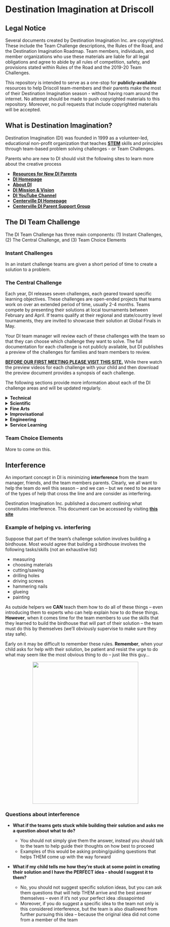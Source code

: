Destination Imagination at Driscoll
================

## Legal Notice

Several documents created by Destination Imagination Inc. are
copyrighted. These include the Team Challenge descriptions, the Rules of
the Road, and the Destination Imagination Roadmap. Team members,
individuals, and member organizations who use these materials are liable
for all legal obligations and agree to abide by all rules of
competition, safety, and provisions stated within Rules of the Road and
the 2019-20 Team Challenges.

This repository is intended to serve as a one-stop for
**publicly-available** resources to help Driscoll team-members and their
parents make the most of their Destination Imagination season - without
having roam around the internet. No attempt should be made to push
copyrighted materials to this repository. Moreover, no pull requests
that include copyrighted materials will be accepted.

## What is Destination Imagination?

Destination Imagination (DI) was founded in 1999 as a volunteer-led,
educational non-profit organization that teaches
<a target=" " href="https://en.wikipedia.org/wiki/Science,_technology,_engineering,_and_mathematics">**STEM**</a>
skills and principles through team-based problem solving challenges - or
Team Challenges.

Parents who are new to DI should visit the following sites to learn more
about the creative process

  - <a target=" " href="https://www.destinationimagination.org/parents-start-here/">**Resources
    for New DI Parents**</a>
  - <a target=" " href="https://www.destinationimagination.org/">**DI
    Homepage**</a>
  - <a target=" " href="https://www.destinationimagination.org/about/">**About
    DI**</a>
  - <a target=" " href="https://www.destinationimagination.org/vision-mission/">**DI
    Mission & Vision**</a>
  - <a target=" " href="https://www.youtube.com/user/DIGlobalFinals/videos">**DI
    YouTube Channel**</a>
  - <a target=" " href="https://www.centervilledi.com/">**Centerville DI
    Homepage**</a>
  - <a target=" " href="https://www.centervilledi.com/parentsupportgroup.htm">**Centerville
    DI Parent Support Group**</a>

## The DI Team Challenge

The DI Team Challenge has three main components: (1) Instant Challenges,
(2) The Central Challenge, and (3) Team Choice Elements

### Instant Challenges

In an instant challenge teams are given a short period of time to create
a solution to a problem.

### The Central Challenge

Each year, DI releases seven challenges, each geared toward specific
learning objectives. These challenges are open-ended projects that teams
work on over an extended period of time, usually 2-4 months. Teams
compete by presenting their solutions at local tournaments between
February and April. If teams qualify at their regional and state/country
level tournaments, they are invited to showcase their solution at Global
Finals in May.

Your DI team manager will review each of these challenges with the team
so that they can choose which challenge they want to solve. The full
documentation for each challenge is not publicly available, but DI
publishes a preview of the challenges for families and team members to
review.

<u>**BEFORE OUR FIRST MEETING PLEASE VISIT [THIS
SITE](https://www.destinationimagination.org/challenge-program/2019-20-challenge-previews/).**</u>
While there watch the preview videos for each challenge with your child
and then download the preview document provides a synopsis of each
challenge.

The following sections provide more information about each of the DI
challenge areas and will be updated regularly.

<details>

<summary><b>Technical</b></summary>

<p>

The Technical Challenge requires teams to build equipment, such as
vehicles, in order to solve their challenge. They must also include a
performance, in a specific form or about a general topic supplied with
the challenge. In addition, the challenge requires teams to create
specific elements unique to the team that will count as Team Choice
Elements. The team will be evaluated on their creativity and
originality, the quality, workmanship and effort, and the integration of
the elements into the presentation. Normally, Team Choice Elements
account for 15% of a team’s score. The Team Choice Element can be
anything that the team chooses, as long as it is not a scoring element.
<br/> <!-- <center> -->
<!-- <iframe width="800" height="400" src="https://www.youtube.com/embed/tWiOP7Bhq6Y" frameborder="0" allow="accelerometer; encrypted-media; gyroscope; picture-in-picture" allowfullscreen></iframe> -->
<!-- <center> -->

</p>

</details>

<!--##########################-->

<!--##########################-->

<details>

<summary><b>Scientific</b></summary>

<p>

The Scientific Challenge requires teams to do research on a specific
aspect of science, and then create a performance based on it. Sometimes,
there is also a specific requirement to build a certain kind of prop or
costume. In addition, the challenge requires teams to create two
specific elements unique to the team that will count as Team Choice
Elements. The team will be evaluated on the creativity and originality,
the quality, workmanship and effort, and the integration of the element
into the presentation. Normally, Team Choice Elements account for 15% of
a team’s score. The Team Choice Element can be anything that the team
chooses, as long as it is not a scoring element. <br/> <!-- <center> -->
<!-- <iframe width="800" height="400" src="https://www.youtube.com/embed/eqSJnsY8WnY" frameborder="0" allow="accelerometer; encrypted-media; gyroscope; picture-in-picture" allowfullscreen></iframe> -->
<!-- <center> -->

</p>

</details>

<!--##########################-->

<!--##########################-->

<details>

<summary><b>Fine Arts</b></summary>

<p>

The Fine Arts Challenge requires teams to create and act out a
performance that demonstrates some theatrical technique. It may be to
use a certain method of presentation or to make a certain type of prop.
In addition, the challenge requires teams to create two specific
elements unique to the team that will count as Team Choice Elements. The
team will be evaluated on the creativity and originality, the quality,
workmanship and effort, and the integration of the element into the
presentation. Normally, Team Choice Elements account for 15% of a team’s
score. The Team Choice Element can be anything that the team chooses, as
long as it is not a scoring element. <br/> <!-- <center> -->
<!-- <iframe width="800" height="400" src="https://www.youtube.com/embed/1t-BtBCIWfw" frameborder="0" allow="accelerometer; encrypted-media; gyroscope; picture-in-picture" allowfullscreen></iframe> -->
<!-- <center> -->

</p>

</details>

<!--##########################-->

<!--##########################-->

<details>

<summary><b>Improvisational</b></summary>

<p>

The Improvisational Challenge requires teams to think on their feet and
create a skit within a short window of time, and then present it. There
is usually a theme, of some sort, as well as a prop requirement that
requires teams to create or incorporate different props. The team will
also be evaluated for teamwork in this challenge. <br/>
<!-- <center> -->
<!-- <iframe width="800" height="400" src="https://www.youtube.com/embed/DVKJHu31lbA" frameborder="0" allow="accelerometer; encrypted-media; gyroscope; picture-in-picture" allowfullscreen></iframe> -->
<!-- <center> -->

</p>

</details>

<!--##########################-->

<!--##########################-->

<details>

<summary><b>Engineering</b></summary>

<p>

The Engineering Challenge requires teams to create a structure, with
material and weight requirements, as well as an accompanying performance
that has to do with some aspect of the structure. The structures are
scored using a weight held ratio (WHR), where the weight held at the
tournament is divided over the weight of the structure, to create a fair
comparison of team structures. Some years, there have been additional
elements that the team had to incorporate into their structures, such as
holding golf balls. By performing these extra tasks, the team may
receive additional weight held credit. In addition, the challenge
requires teams to create two specific elements unique to the team that
will count as Team Choice Elements. The team will be evaluated on the
creativity and originality, the quality, workmanship and effort, and the
integration of the element into the presentation. Normally, Team Choice
Elements account for 15% of a team’s score. The Team Choice Element can
be anything that the team chooses, as long as it is not a scoring
element. <br/> <!-- <center> -->
<!-- <iframe width="800" height="400" src="https://www.youtube.com/embed/a_kwCwgRHhw" frameborder="0" allow="accelerometer; encrypted-media; gyroscope; picture-in-picture" allowfullscreen></iframe> -->
<!-- <center> -->

</p>

</details>

<!--##########################-->

<!--##########################-->

<details>

<summary><b>Service Learning</b></summary>

<p>

The Service Learning Challenge, also known as projectOUTREACH, requires
teams to do a service project that benefits their community, and then
create a performance to present at the tournament. The challenge always
has a theme that the team has to incorporate into their skit, or the way
they carry out their project. For some program seasons, the challenge
requires teams to create two specific elements unique to the team that
will count as Team Choice Elements. The team will be evaluated on the
creativity and originality, the quality, workmanship and effort, and the
integration of the element into the presentation. Normally, Team Choice
Elements account for 15% of a team’s score. The Team Choice Element can
be anything that the team chooses, as long as it is not a scoring
element. <br/> <!-- <center> -->
<!-- <iframe width="800" height="400" src="https://www.youtube.com/embed/8UhQ-KROI_k" frameborder="0" allow="accelerometer; encrypted-media; gyroscope; picture-in-picture" allowfullscreen></iframe> -->
<!-- <center> -->

</p>

</details>

### Team Choice Elements

More to come on this.

## Interference

An important concept in DI is minimizing **interference** from the team
manager, friends, and the team members parents. Clearly, we all want to
help the team do well this season – and we can – but we need to be aware
of the types of help that cross the line and are consider as
interfering.

Destination Imagination Inc. published a document outlining what
constitutes interference. This document can be accessed by visiting
<a target=" " href="https://www.destinationimagination.org/blog/what-is-interference/">**this
site**</a>

### Example of helping vs. interfering

Suppose that part of the team’s challenge solution involves building a
birdhouse. Most would agree that building a birdhouse involves the
following tasks/skills (not an exhaustive list)

  - measuring
  - choosing materials
  - cutting/sawing
  - drilling holes
  - driving screws
  - hammering nails
  - glueing
  - painting

As outside helpers we **CAN** teach them how to do all of these things –
even introducing them to experts who can help explain how to do these
things. **However**, when it comes time for the team members to use the
skills that they learned to build the birdhouse that will part of their
solution – the team must do this by themselves (we’ll obviously
supervise to make sure they stay safe).

Early on it may be difficult to remember these rules. **Remember**, when
your child asks for help with their solution, be patient and resist the
urge to do what may seem like the most obvious thing to do – just like
this guy…

<p align="center">

<img src="https://www.oddities123.com/wp-content/uploads/2013/02/patient-dog-7.jpg" width="333" height="447" align="middle">
</img>

</p>

### Questions about interference

  - **What if the teams gets stuck while building their solution and
    asks me a question about what to do?**
    
      - You should not simply give them the answer, instead you should
        talk to the team to help guide their thoughts on how best to
        proceed
      - Examples of this would be asking probing/guiding questions that
        helps THEM come up with the way forward

  - **What if my child tells me how they’re stuck at some point in
    creating their solution and I have the PERFECT idea - should I
    suggest it to them?**
    
      - No, you should not suggest specific solution ideas, but you can
        ask them questions that will help THEM arrive and the best
        answer themselves – even if it’s not your perfect idea
        :dissapointed
      - Moreover, if you do suggest a specific idea to the team not only
        is this considered interference, but the team is also disallowed
        from further pursuing this idea – because the original idea did
        not come from a member of the team
